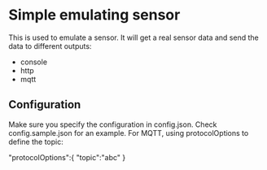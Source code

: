 # Simple emulating sensor

This is used to emulate a sensor. It will get a real sensor data and send the data to different outputs:

- console
- http
- mqtt

## Configuration

Make sure you specify the configuration in config.json. Check config.sample.json for an example. For MQTT, using protocolOptions to define the topic:

"protocolOptions":{
  "topic":"abc"
}
